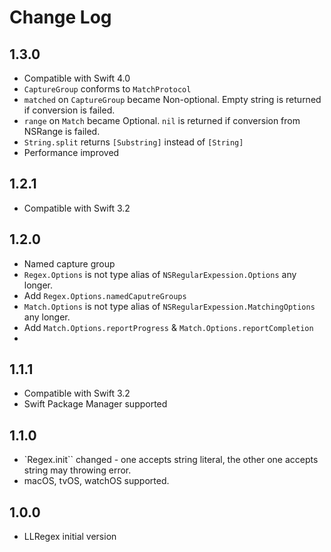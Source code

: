# Change Log

## 1.3.0
- Compatible with Swift 4.0
- `CaptureGroup` conforms to `MatchProtocol`
- `matched` on `CaptureGroup` became Non-optional. Empty string is returned if conversion is failed.
- `range` on `Match` became Optional. `nil` is returned if conversion from NSRange is failed.
- `String.split` returns `[Substring]` instead of `[String]`
- Performance improved

## 1.2.1
- Compatible with Swift 3.2

## 1.2.0
- Named capture group
- `Regex.Options` is not type alias of `NSRegularExpession.Options` any longer.
- Add `Regex.Options.namedCaputreGroups`
- `Match.Options` is not type alias of `NSRegularExpession.MatchingOptions` any longer.
- Add `Match.Options.reportProgress` & `Match.Options.reportCompletion`
- 
## 1.1.1
- Compatible with Swift 3.2
- Swift Package Manager supported

## 1.1.0
- `Regex.init`` changed - one accepts string literal, the other one accepts string may throwing error.
- macOS, tvOS, watchOS supported.

## 1.0.0
- LLRegex initial version
